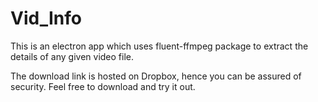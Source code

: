 # Vid_Info
This is an electron app which uses fluent-ffmpeg package to extract the details of any given video file.

The download link is hosted on Dropbox, hence you can be assured of security. Feel free to download and try it out.
